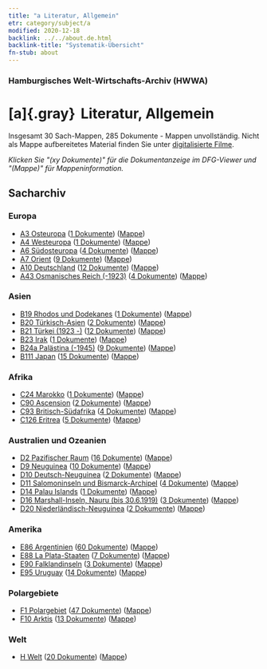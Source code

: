 ```yaml
---
title: "a Literatur, Allgemein"
etr: category/subject/a
modified: 2020-12-18
backlink: ../../about.de.html
backlink-title: "Systematik-Übersicht"
fn-stub: about
---
```


### Hamburgisches Welt-Wirtschafts-Archiv (HWWA)
# [a]{.gray}&#8201; Literatur, Allgemein&#160; 




Insgesamt 30 Sach-Mappen, 285 Dokumente - Mappen unvollständig.
Nicht als Mappe aufbereitetes Material finden Sie unter [digitalisierte Filme](/film/h1_sh).

_Klicken Sie "(xy Dokumente)" für die Dokumentanzeige im DFG-Viewer und "(Mappe)" für Mappeninformation._

## Sacharchiv




### Europa

- [A3 Osteuropa](../../../geo/about.de.html#A3) (<a href="https://dfg-viewer.de/show/?tx_dlf[id]=https://pm20.zbw.eu/mets/sh/1408xx/140896/1423xx/142393/public.mets.de.xml" target="_blank">1 Dokumente</a>) ([Mappe](http://purl.org/pressemappe20/folder/sh/140896,142393))
- [A4 Westeuropa](../../../geo/about.de.html#A4) (<a href="https://dfg-viewer.de/show/?tx_dlf[id]=https://pm20.zbw.eu/mets/sh/1408xx/140897/1423xx/142393/public.mets.de.xml" target="_blank">1 Dokumente</a>) ([Mappe](http://purl.org/pressemappe20/folder/sh/140897,142393))
- [A6 Südosteuropa](../../../geo/about.de.html#A6) (<a href="https://dfg-viewer.de/show/?tx_dlf[id]=https://pm20.zbw.eu/mets/sh/1409xx/140900/1423xx/142393/public.mets.de.xml" target="_blank">4 Dokumente</a>) ([Mappe](http://purl.org/pressemappe20/folder/sh/140900,142393))
- [A7 Orient](../../../geo/about.de.html#A7) (<a href="https://dfg-viewer.de/show/?tx_dlf[id]=https://pm20.zbw.eu/mets/sh/1409xx/140902/1423xx/142393/public.mets.de.xml" target="_blank">9 Dokumente</a>) ([Mappe](http://purl.org/pressemappe20/folder/sh/140902,142393))
- [A10 Deutschland](../../../geo/about.de.html#A10) (<a href="https://dfg-viewer.de/show/?tx_dlf[id]=https://pm20.zbw.eu/mets/sh/1261xx/126128/1423xx/142393/public.mets.de.xml" target="_blank">12 Dokumente</a>) ([Mappe](http://purl.org/pressemappe20/folder/sh/126128,142393))
- [A43 Osmanisches Reich (-1923)](../../../geo/about.de.html#A43) (<a href="https://dfg-viewer.de/show/?tx_dlf[id]=https://pm20.zbw.eu/mets/sh/1410xx/141034/1423xx/142393/public.mets.de.xml" target="_blank">4 Dokumente</a>) ([Mappe](http://purl.org/pressemappe20/folder/sh/141034,142393))

### Asien

- [B19 Rhodos und Dodekanes](../../../geo/about.de.html#B19) (<a href="https://dfg-viewer.de/show/?tx_dlf[id]=https://pm20.zbw.eu/mets/sh/1411xx/141106/1423xx/142393/public.mets.de.xml" target="_blank">1 Dokumente</a>) ([Mappe](http://purl.org/pressemappe20/folder/sh/141106,142393))
- [B20 Türkisch-Asien](../../../geo/about.de.html#B20) (<a href="https://dfg-viewer.de/show/?tx_dlf[id]=https://pm20.zbw.eu/mets/sh/1411xx/141108/1423xx/142393/public.mets.de.xml" target="_blank">2 Dokumente</a>) ([Mappe](http://purl.org/pressemappe20/folder/sh/141108,142393))
- [B21 Türkei (1923 -)](../../../geo/about.de.html#B21) (<a href="https://dfg-viewer.de/show/?tx_dlf[id]=https://pm20.zbw.eu/mets/sh/1411xx/141111/1423xx/142393/public.mets.de.xml" target="_blank">12 Dokumente</a>) ([Mappe](http://purl.org/pressemappe20/folder/sh/141111,142393))
- [B23 Irak](../../../geo/about.de.html#B23) (<a href="https://dfg-viewer.de/show/?tx_dlf[id]=https://pm20.zbw.eu/mets/sh/1411xx/141113/1423xx/142393/public.mets.de.xml" target="_blank">1 Dokumente</a>) ([Mappe](http://purl.org/pressemappe20/folder/sh/141113,142393))
- [B24a Palästina (-1945)](../../../geo/about.de.html#B24a) (<a href="https://dfg-viewer.de/show/?tx_dlf[id]=https://pm20.zbw.eu/mets/sh/1411xx/141115/1423xx/142393/public.mets.de.xml" target="_blank">9 Dokumente</a>) ([Mappe](http://purl.org/pressemappe20/folder/sh/141115,142393))
- [B111 Japan](../../../geo/about.de.html#B111) (<a href="https://dfg-viewer.de/show/?tx_dlf[id]=https://pm20.zbw.eu/mets/sh/1412xx/141272/1423xx/142393/public.mets.de.xml" target="_blank">15 Dokumente</a>) ([Mappe](http://purl.org/pressemappe20/folder/sh/141272,142393))

### Afrika

- [C24 Marokko](../../../geo/about.de.html#C24) (<a href="https://dfg-viewer.de/show/?tx_dlf[id]=https://pm20.zbw.eu/mets/sh/1413xx/141356/1423xx/142393/public.mets.de.xml" target="_blank">1 Dokumente</a>) ([Mappe](http://purl.org/pressemappe20/folder/sh/141356,142393))
- [C90 Ascension](../../../geo/about.de.html#C90) (<a href="https://dfg-viewer.de/show/?tx_dlf[id]=https://pm20.zbw.eu/mets/sh/1414xx/141451/1423xx/142393/public.mets.de.xml" target="_blank">2 Dokumente</a>) ([Mappe](http://purl.org/pressemappe20/folder/sh/141451,142393))
- [C93 Britisch-Südafrika](../../../geo/about.de.html#C93) (<a href="https://dfg-viewer.de/show/?tx_dlf[id]=https://pm20.zbw.eu/mets/sh/1414xx/141454/1423xx/142393/public.mets.de.xml" target="_blank">4 Dokumente</a>) ([Mappe](http://purl.org/pressemappe20/folder/sh/141454,142393))
- [C126 Eritrea](../../../geo/about.de.html#C126) (<a href="https://dfg-viewer.de/show/?tx_dlf[id]=https://pm20.zbw.eu/mets/sh/1414xx/141483/1423xx/142393/public.mets.de.xml" target="_blank">5 Dokumente</a>) ([Mappe](http://purl.org/pressemappe20/folder/sh/141483,142393))

### Australien und Ozeanien

- [D2 Pazifischer Raum](../../../geo/about.de.html#D2) (<a href="https://dfg-viewer.de/show/?tx_dlf[id]=https://pm20.zbw.eu/mets/sh/1415xx/141593/1423xx/142393/public.mets.de.xml" target="_blank">16 Dokumente</a>) ([Mappe](http://purl.org/pressemappe20/folder/sh/141593,142393))
- [D9 Neuguinea](../../../geo/about.de.html#D9) (<a href="https://dfg-viewer.de/show/?tx_dlf[id]=https://pm20.zbw.eu/mets/sh/1416xx/141600/1423xx/142393/public.mets.de.xml" target="_blank">10 Dokumente</a>) ([Mappe](http://purl.org/pressemappe20/folder/sh/141600,142393))
- [D10 Deutsch-Neuguinea](../../../geo/about.de.html#D10) (<a href="https://dfg-viewer.de/show/?tx_dlf[id]=https://pm20.zbw.eu/mets/sh/1416xx/141601/1423xx/142393/public.mets.de.xml" target="_blank">2 Dokumente</a>) ([Mappe](http://purl.org/pressemappe20/folder/sh/141601,142393))
- [D11 Salomoninseln und Bismarck-Archipel](../../../geo/about.de.html#D11) (<a href="https://dfg-viewer.de/show/?tx_dlf[id]=https://pm20.zbw.eu/mets/sh/1416xx/141610/1423xx/142393/public.mets.de.xml" target="_blank">4 Dokumente</a>) ([Mappe](http://purl.org/pressemappe20/folder/sh/141610,142393))
- [D14 Palau Islands](../../../geo/about.de.html#D14) (<a href="https://dfg-viewer.de/show/?tx_dlf[id]=https://pm20.zbw.eu/mets/sh/1416xx/141614/1423xx/142393/public.mets.de.xml" target="_blank">1 Dokumente</a>) ([Mappe](http://purl.org/pressemappe20/folder/sh/141614,142393))
- [D16 Marshall-Inseln, Nauru (bis 30.6.1919)](../../../geo/about.de.html#D16) (<a href="https://dfg-viewer.de/show/?tx_dlf[id]=https://pm20.zbw.eu/mets/sh/1416xx/141616/1423xx/142393/public.mets.de.xml" target="_blank">3 Dokumente</a>) ([Mappe](http://purl.org/pressemappe20/folder/sh/141616,142393))
- [D20 Niederländisch-Neuguinea](../../../geo/about.de.html#D20) (<a href="https://dfg-viewer.de/show/?tx_dlf[id]=https://pm20.zbw.eu/mets/sh/1416xx/141619/1423xx/142393/public.mets.de.xml" target="_blank">2 Dokumente</a>) ([Mappe](http://purl.org/pressemappe20/folder/sh/141619,142393))

### Amerika

- [E86 Argentinien](../../../geo/about.de.html#E86) (<a href="https://dfg-viewer.de/show/?tx_dlf[id]=https://pm20.zbw.eu/mets/sh/1416xx/141692/1423xx/142393/public.mets.de.xml" target="_blank">60 Dokumente</a>) ([Mappe](http://purl.org/pressemappe20/folder/sh/141692,142393))
- [E88 La Plata-Staaten](../../../geo/about.de.html#E88) (<a href="https://dfg-viewer.de/show/?tx_dlf[id]=https://pm20.zbw.eu/mets/sh/1416xx/141693/1423xx/142393/public.mets.de.xml" target="_blank">7 Dokumente</a>) ([Mappe](http://purl.org/pressemappe20/folder/sh/141693,142393))
- [E90 Falklandinseln](../../../geo/about.de.html#E90) (<a href="https://dfg-viewer.de/show/?tx_dlf[id]=https://pm20.zbw.eu/mets/sh/1416xx/141694/1423xx/142393/public.mets.de.xml" target="_blank">3 Dokumente</a>) ([Mappe](http://purl.org/pressemappe20/folder/sh/141694,142393))
- [E95 Uruguay](../../../geo/about.de.html#E95) (<a href="https://dfg-viewer.de/show/?tx_dlf[id]=https://pm20.zbw.eu/mets/sh/1416xx/141695/1423xx/142393/public.mets.de.xml" target="_blank">14 Dokumente</a>) ([Mappe](http://purl.org/pressemappe20/folder/sh/141695,142393))

### Polargebiete

- [F1 Polargebiet](../../../geo/about.de.html#F1) (<a href="https://dfg-viewer.de/show/?tx_dlf[id]=https://pm20.zbw.eu/mets/sh/1417xx/141701/1423xx/142393/public.mets.de.xml" target="_blank">47 Dokumente</a>) ([Mappe](http://purl.org/pressemappe20/folder/sh/141701,142393))
- [F10 Arktis](../../../geo/about.de.html#F10) (<a href="https://dfg-viewer.de/show/?tx_dlf[id]=https://pm20.zbw.eu/mets/sh/1417xx/141702/1423xx/142393/public.mets.de.xml" target="_blank">13 Dokumente</a>) ([Mappe](http://purl.org/pressemappe20/folder/sh/141702,142393))

### Welt

- [H Welt](../../../geo/about.de.html#H) (<a href="https://dfg-viewer.de/show/?tx_dlf[id]=https://pm20.zbw.eu/mets/sh/1417xx/141728/1423xx/142393/public.mets.de.xml" target="_blank">20 Dokumente</a>) ([Mappe](http://purl.org/pressemappe20/folder/sh/141728,142393))


